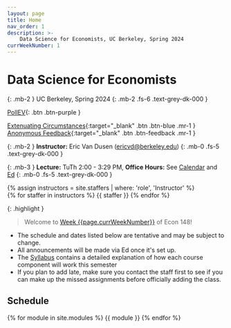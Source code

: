 ```yaml
---
layout: page
title: Home
nav_order: 1
description: >-
    Data Science for Economists, UC Berkeley, Spring 2024
currWeekNumber: 1
---
```


# Data Science for Economists
{: .mb-2 }
UC Berkeley, Spring 2024
{: .mb-2 .fs-6 .text-grey-dk-000 }

[PollEV](https://pollev.com/ericvandusen){: .btn .btn-purple }
<!-- [Ed](https://edstem.org/us/courses//discussion/){:target="_blank" .btn .btn-ed .mr-1 }
[Gradescope](https://www.gradescope.com/courses/){:target="_blank" .btn .btn-gradescope .mr-1 }
[Lectures Recordings](https://youtube.com/playlist?list=PLQCcNQgUcDfr24xMKf9uY3Nclj2gX0CQD&si=OopnvW3jasaYWx6W){:target="_blank" .btn .btn-recordings .mr-1} -->
[Extenuating Circumstances](https://forms.gle/P5zYy4gXzvhzZeA96){:target="_blank" .btn .btn-blue .mr-1 } 
[Anonymous Feedback](https://forms.gle/sTw8gxu9ryGbcn4R7){:target="_blank" .btn .btn-feedback .mr-1 } 

{: .mb-2 }
**Instructor:** Eric Van Dusen (<a>ericvd@berkeley.edu</a>)
{: .mb-0 .fs-5 .text-grey-dk-000 }

{: .mb-3 }
**Lecture:** TuTh 2:00 - 3:29 PM, **Office Hours:** See [Calendar](./calendar) and [Ed](https://edstem.org/us/courses//discussion/)
{: .mb-0 .fs-5 .text-grey-dk-000 }

<div>
{% assign instructors = site.staffers | where: 'role', 'Instructor' %}
  <div class="role">
    {% for staffer in instructors %}
    {{ staffer }}
    {% endfor %}
  </div>
</div>

{: .highlight }
> Welcome to [Week {{page.currWeekNumber}}](#week-{{page.currWeekNumber}}) of Econ 148!

+ The schedule and dates listed below are tentative and may be subject to change. 
+ All announcements will be made via Ed once it's set up.
+ The [Syllabus](./syllabus) contains a detailed explanation of how each course component will work this semester
+ If you plan to add late, make sure you contact the staff first to see if you can make up the missed assignments before officially adding the class. 

<a name="schedule"></a>
## Schedule
{% for module in site.modules %}
<a name="week-{{module.weekNumber}}"></a>
{{ module }}
{% endfor %}
